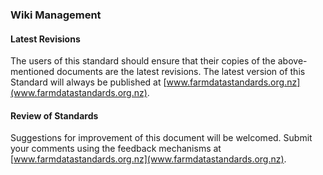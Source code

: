 ### Wiki Management

#### Latest Revisions

The users of this standard should ensure that their copies of the above-mentioned documents are the latest revisions. The latest version of this Standard will always be published at [www.farmdatastandards.org.nz](www.farmdatastandards.org.nz). 

#### Review of Standards

Suggestions for improvement of this document will be welcomed. Submit your comments using the feedback mechanisms at [www.farmdatastandards.org.nz](www.farmdatastandards.org.nz). 
